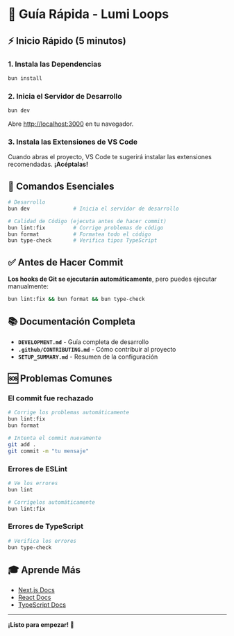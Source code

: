 # 🚀 Guía Rápida - Lumi Loops

## ⚡ Inicio Rápido (5 minutos)

### 1. Instala las Dependencias

```bash
bun install
```

### 2. Inicia el Servidor de Desarrollo

```bash
bun dev
```

Abre [http://localhost:3000](http://localhost:3000) en tu navegador.

### 3. Instala las Extensiones de VS Code

Cuando abras el proyecto, VS Code te sugerirá instalar las extensiones recomendadas. **¡Acéptalas!**

## 🎯 Comandos Esenciales

```bash
# Desarrollo
bun dev              # Inicia el servidor de desarrollo

# Calidad de Código (ejecuta antes de hacer commit)
bun lint:fix         # Corrige problemas de código
bun format           # Formatea todo el código
bun type-check       # Verifica tipos TypeScript
```

## ✅ Antes de Hacer Commit

**Los hooks de Git se ejecutarán automáticamente**, pero puedes ejecutar manualmente:

```bash
bun lint:fix && bun format && bun type-check
```

## 📚 Documentación Completa

- **`DEVELOPMENT.md`** - Guía completa de desarrollo
- **`.github/CONTRIBUTING.md`** - Cómo contribuir al proyecto
- **`SETUP_SUMMARY.md`** - Resumen de la configuración

## 🆘 Problemas Comunes

### El commit fue rechazado

```bash
# Corrige los problemas automáticamente
bun lint:fix
bun format

# Intenta el commit nuevamente
git add .
git commit -m "tu mensaje"
```

### Errores de ESLint

```bash
# Ve los errores
bun lint

# Corrígelos automáticamente
bun lint:fix
```

### Errores de TypeScript

```bash
# Verifica los errores
bun type-check
```

## 🎓 Aprende Más

- [Next.js Docs](https://nextjs.org/docs)
- [React Docs](https://react.dev)
- [TypeScript Docs](https://www.typescriptlang.org/docs/)

---

**¡Listo para empezar! 🎉**
